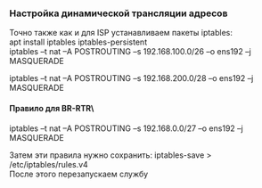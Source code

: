 ### Настройка динамической трансляции адресов

Точно также как и для ISP устанавливаем пакеты iptables:\
apt install iptables iptables-persistent\
iptables –t nat –A POSTROUTING –s 192.168.100.0/26 –o ens192 –j MASQUERADE  

iptables –t nat –A POSTROUTING –s 192.168.200.0/28 –o ens192 –j MASQUERADE 

#### Правило для BR-RTR\
iptables –t nat –A POSTROUTING –s 192.168.0.0/27 –o ens192 –j MASQUERADE  

Затем эти правила нужно сохранить: iptables-save > /etc/iptables/rules.v4\
После этого перезапускаем службу
